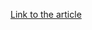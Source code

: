 [Link to the article](https://cloud.google.com/blog/topics/threat-intelligence/ivanti-connect-secure-vpn-zero-day/)
